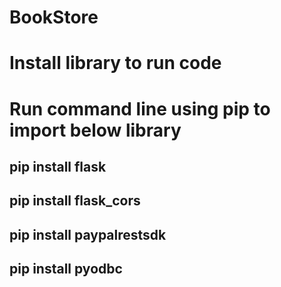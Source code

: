 # BookStore
# Install library to run code
# Run command line using pip to import below library
## pip install flask
## pip install flask_cors
## pip install paypalrestsdk
## pip install pyodbc
